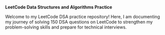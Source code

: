 **LeetCode Data Structures and Algorithms Practice**

Welcome to my LeetCode DSA practice repository! Here, I am documenting my journey of solving 150 DSA questions on LeetCode to strengthen my problem-solving skills and prepare for technical interviews.
